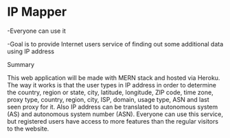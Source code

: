 # IP Mapper

-Everyone can use it

-Goal is to provide Internet users service of finding out some additional data using IP address

Summary

This web application will be made with MERN stack and hosted via Heroku. The way it works is that the user types in IP address in order to determine the country, region or state, city, latitude, longitude, ZIP code, time zone, proxy type, country, region, city, ISP, domain, usage type, ASN and last seen proxy for it. Also IP address can be translated to autonomous system (AS) and autonomous system number (ASN). Everyone can use this service, but registered users have access to more features than the regular visitors to the website. 







